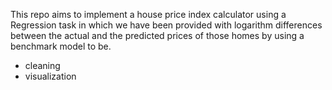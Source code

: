 This repo aims to implement a house price index 
calculator using a Regression task in which
we have been provided with logarithm differences 
between the actual and the predicted prices of 
those homes by using a benchmark model to be. 
- cleaning
- visualization
